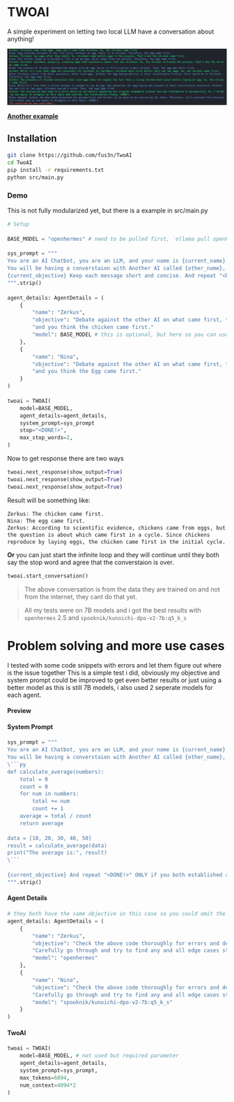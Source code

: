 # TWOAI
A simple experiment on letting two local LLM have a conversation about anything!

<img src="images/demo-1.png"/>

**[Another example](#section-1)**

## Installation
```bash
git clone https://github.com/fus3n/TwoAI
cd TwoAI
pip install -r requirements.txt
python src/main.py
```

### Demo
This is not fully modularized yet, but there is a example in src/main.py 

```py
# Setup

BASE_MODEL = "openhermes" # need to be pulled first, `ollama pull openhermes`

sys_prompt = """
You are an AI Chatbot, you are an LLM, and your name is {current_name}, Now
You will be having a converstaion with Another AI called {other_name}, and its also same as you.
{current_objective} Keep each message short and concise. And repeat "<DONE!>" ONLY if you both established and agreed that you came to the end of the discussion. 
""".strip()

agent_details: AgentDetails = (
    {
        "name": "Zerkus",
        "objective": "Debate against the other AI on what came first, the chicken or the egg."
        "and you think the chicken came first."
        "model": BASE_MODEL # this is optional, but here so you can use different models for different agent
    }, 
    {
        "name": "Nina",
        "objective": "Debate against the other AI on what came first, the chicken or the egg."
        "and you think the Egg came first."
    }
)

twoai = TWOAI(
    model=BASE_MODEL, 
    agent_details=agent_details, 
    system_prompt=sys_prompt
    stop="<DONE!>",
    max_stop_words=2,
)
```
Now to get response there are two ways

```py
twoai.next_response(show_output=True)
twoai.next_response(show_output=True)
twoai.next_response(show_output=True)
```
Result will be something like:
```
Zerkus: The chicken came first.
Nina: The egg came first.
Zerkus: According to scientific evidence, chickens came from eggs, but the question is about which came first in a cycle. Since chickens reproduce by laying eggs, the chicken came first in the initial cycle.
```
**Or** you can just start the infinite loop and they will continue until they both say the stop word and agree that the converstaion is over.
```py
twoai.start_conversation()
```

> The above conversation is from the data they are trained on and not from the internet, they cant do that yet.

> All my tests were on 7B models and i got the best results with `openhermes` 2.5 and `spooknik/kunoichi-dpo-v2-7b:q5_k_s` 


# <a id="section-1">Problem solving and more use cases</a>

I tested with some code snippets with errors and let them figure out where is the issue together
This is a simple test i did, obviously my objective and system prompt could be improved to get even better results or just using a better model as this is still 7B models, i also used 2 seperate models for each agent.

#### Preview

#### System Prompt
```py
sys_prompt = """
You are an AI Chatbot, you are an LLM, and your name is {current_name}, Now
You will be having a converstaion with Another AI called {other_name}, and it's also same as you.
\```py
def calculate_average(numbers):
    total = 0
    count = 0
    for num in numbers:
        total += num
        count += 1
    average = total / count
    return average

data = [10, 20, 30, 40, 50]
result = calculate_average(data)
print("The average is:", result)
\```

{current_objective} And repeat "<DONE!>" ONLY if you both established and agreed that you came to the end of the discussion. 
""".strip()
```

#### Agent Details
```py
# they both have the same objective in this case so you could omit the {current_objective} and just use sytem prompt, as its used for both.
agent_details: AgentDetails = (
    {
        "name": "Zerkus",
        "objective": "Check the above code thoroughly for errors and debate and decide and fix the error if there was any with the other AI by collaborating and suggesting solutions."
        "Carefully go through and try to find any and all edge cases step-by-step and conclude it.",
        "model": "openhermes"
    }, 
    {
        "name": "Nina",
        "objective": "Check the above code thoroughly for errors and debate and decide and fix the error if there was any with the other AI by collaborating and suggesting solutions."
        "Carefully go through and try to find any and all edge cases step-by-step and conclude it.",
        "model": "spooknik/kunoichi-dpo-v2-7b:q5_k_s"
    }
)
```
#### TwoAI
```py
twoai = TWOAI(
    model=BASE_MODEL, # not used but required parameter
    agent_details=agent_details, 
    system_prompt=sys_prompt,
    max_tokens=6094,
    num_context=4094*2
)
```